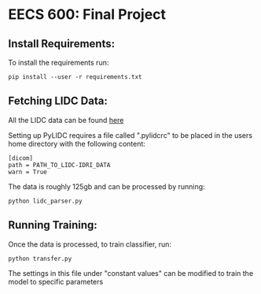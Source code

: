 # EECS 600: Final Project

## Install Requirements:

To install the requirements run:

```
pip install --user -r requirements.txt
```

## Fetching LIDC Data:
All the LIDC data can be found [here](https://wiki.cancerimagingarchive.net/display/Public/LIDC-IDRI)

Setting up PyLIDC requires a file called ".pylidcrc" to be placed in the users home directory with the following content:

```
[dicom]
path = PATH_TO_LIDC-IDRI_DATA
warn = True
```

The data is roughly 125gb and can be processed by running:

```
python lidc_parser.py
```

## Running Training:

Once the data is processed, to train classifier, run:

```
python transfer.py
```

The settings in this file under "constant values" can be modified to train the model to specific parameters